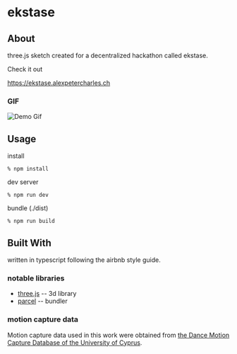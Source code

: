 # ekstase

## About

three.js sketch created for a decentralized hackathon called ekstase.

Check it out

https://ekstase.alexpetercharles.ch

### GIF

![Demo Gif](demo.gif)

## Usage 

install
```
% npm install
```
dev server
```
% npm run dev
```
bundle (./dist)
```
% npm run build
```

## Built With

written in typescript following the airbnb style guide.

### notable libraries

* [three.js](http://threejs.org) -- 3d library
* [parcel](https://parceljs.org) -- bundler

### motion capture data

Motion capture data used in this work were obtained from [the Dance Motion Capture Database of the University of Cyprus](http://dancedb.cs.ucy.ac.cy).
